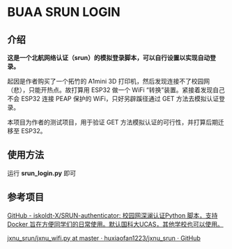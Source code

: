 # BUAA SRUN LOGIN

## 介绍

**这是一个北航网络认证（srun）的模拟登录脚本，可以自行设置以实现自动登录。**

起因是作者购买了一个拓竹的 A1mini 3D 打印机，然后发现连接不了校园网（悲），只能开热点。故打算用 ESP32 做一个 WiFi “转换”装置。紧接着发现自己不会 ESP32 连接 PEAP 保护的 WiFi，只好另辟蹊径通过 GET 方法去模拟认证登录。

本项目为作者的测试项目，用于验证 GET 方法模拟认证的可行性，并打算后期迁移至 ESP32。

## 使用方法

运行 **srun_login.py** 即可

## 参考项目

[GitHub - iskoldt-X/SRUN-authenticator: 校园网深澜认证Python 脚本，支持Docker 旨在方便同学们的日常使用。默认国科大UCAS，其他学校也可以使用。](https://github.com/iskoldt-X/SRUN-authenticator)

[jxnu_srun/jxnu_wifi.py at master · huxiaofan1223/jxnu_srun · GitHub](https://github.com/huxiaofan1223/jxnu_srun)
